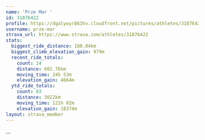 ```yaml
---
name: 'Prze Mar '
id: 31876422
profile: https://dgalywyr863hv.cloudfront.net/pictures/athletes/31876422/22548952/3/large.jpg
username: prze-mar
strava_url: https://www.strava.com/athletes/31876422
stats:
  biggest_ride_distance: 180.04km
  biggest_climb_elevation_gain: 979m
  recent_ride_totals:
    count: 14
    distance: 602.76km
    moving_time: 24h 53m
    elevation_gain: 4664m
  ytd_ride_totals:
    count: 83
    distance: 3022km
    moving_time: 121h 02m
    elevation_gain: 18374m
layout: strava_member
--- 
```

...

